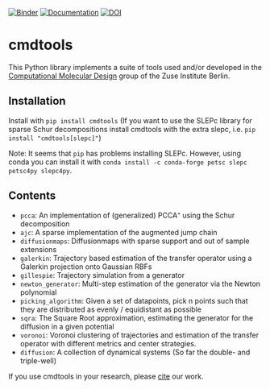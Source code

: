 [![Binder](https://mybinder.org/badge_logo.svg)](https://mybinder.org/v2/gh/zib-cmd/cmdtools/HEAD?filepath=examples)
[![Documentation](https://readthedocs.org/projects/cmdtools/badge/?version=latest)](https://cmdtools.readthedocs.io/en/latest/?badge=latest)
[![DOI](https://zenodo.org/badge/DOI/10.5281/zenodo.4749330.svg)](https://doi.org/10.5281/zenodo.4749330)

# cmdtools

This Python library implements a suite of tools used and/or developed in the [Computational Molecular Design](https://www.zib.de/numeric/cmd) group of the Zuse Institute Berlin.


## Installation

Install with `pip install cmdtools`
    (If you want to use the SLEPc library for sparse Schur decompositions install cmdtools with the extra slepc, i.e. `pip install "cmdtools[slepc]"`)

Note: It seems that `pip` has problems installing SLEPc. However, using conda you can install it with `conda install -c conda-forge petsc slepc petsc4py slepc4py`.

## Contents
*  `pcca`: An implementation of (generalized) PCCA⁺ using the Schur decomposition
*  `ajc`: A sparse implementation of the augmented jump chain
*  `diffusionmaps`: Diffusionmaps with sparse support and out of sample extensions
*  `galerkin`: Trajectory based estimation of the transfer operator using a Galerkin projection onto Gaussian RBFs
*  `gillespie`: Trajectory simulation from a generator
*  `newton_generator`: Multi-step estimation of the generator via the Newton polynomial
*  `picking_algorithm`: Given a set of datapoints, pick n points such that they are distributed as evenly / equidistant as possible
*  `sqra`: The Square Root approximation, estimating the generator for the diffusion in a given potential
*  `voronoi`: Voronoi clustering of trajectories and estimation of the transfer operator with different metrics and center strategies.
*  `diffusion`: A collection of dynamical systems (So far the double- and triple-well)


If you use cmdtools in your research, please [cite](CITATION.bib) our work.
